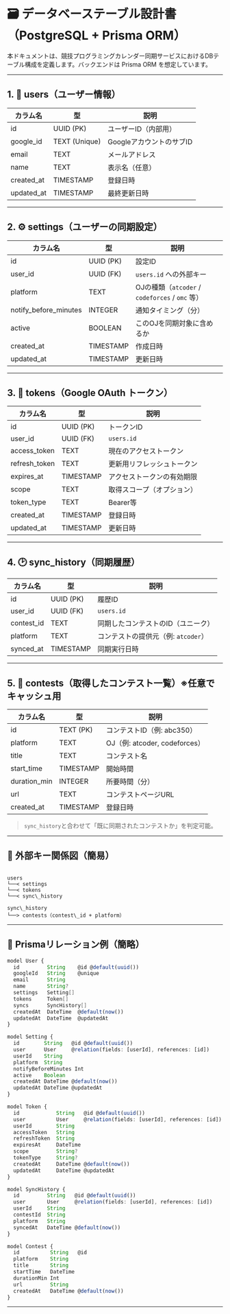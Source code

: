 # 🗃️ データベーステーブル設計書（PostgreSQL + Prisma ORM）

本ドキュメントは、競技プログラミングカレンダー同期サービスにおけるDBテーブル構成を定義します。バックエンドは Prisma ORM を想定しています。

---

## 1. 📄 users（ユーザー情報）

| カラム名       | 型              | 説明 |
|----------------|------------------|------|
| id             | UUID (PK)        | ユーザーID（内部用） |
| google_id      | TEXT (Unique)    | GoogleアカウントのサブID |
| email          | TEXT             | メールアドレス |
| name           | TEXT             | 表示名（任意） |
| created_at     | TIMESTAMP        | 登録日時 |
| updated_at     | TIMESTAMP        | 最終更新日時 |

---

## 2. ⚙️ settings（ユーザーの同期設定）

| カラム名               | 型              | 説明 |
|------------------------|------------------|------|
| id                     | UUID (PK)        | 設定ID |
| user_id                | UUID (FK)        | `users.id` への外部キー |
| platform               | TEXT             | OJの種類（`atcoder` / `codeforces` / `omc` 等） |
| notify_before_minutes  | INTEGER          | 通知タイミング（分） |
| active                 | BOOLEAN           | このOJを同期対象に含めるか |
| created_at             | TIMESTAMP        | 作成日時 |
| updated_at             | TIMESTAMP        | 更新日時 |

---

## 3. 🔐 tokens（Google OAuth トークン）

| カラム名       | 型            | 説明 |
|----------------|----------------|------|
| id             | UUID (PK)      | トークンID |
| user_id        | UUID (FK)      | `users.id` |
| access_token   | TEXT           | 現在のアクセストークン |
| refresh_token  | TEXT           | 更新用リフレッシュトークン |
| expires_at     | TIMESTAMP      | アクセストークンの有効期限 |
| scope          | TEXT           | 取得スコープ（オプション） |
| token_type     | TEXT           | Bearer等 |
| created_at     | TIMESTAMP      | 登録日時 |
| updated_at     | TIMESTAMP      | 更新日時 |

---

## 4. 🕑 sync_history（同期履歴）

| カラム名       | 型            | 説明 |
|----------------|----------------|------|
| id             | UUID (PK)      | 履歴ID |
| user_id        | UUID (FK)      | `users.id` |
| contest_id     | TEXT           | 同期したコンテストのID（ユニーク） |
| platform       | TEXT           | コンテストの提供元（例: `atcoder`） |
| synced_at      | TIMESTAMP      | 同期実行日時 |

---

## 5. 🏁 contests（取得したコンテスト一覧）※任意でキャッシュ用

| カラム名       | 型            | 説明 |
|----------------|----------------|------|
| id             | TEXT (PK)      | コンテストID（例: abc350） |
| platform       | TEXT           | OJ（例: atcoder, codeforces） |
| title          | TEXT           | コンテスト名 |
| start_time     | TIMESTAMP      | 開始時間 |
| duration_min   | INTEGER        | 所要時間（分） |
| url            | TEXT           | コンテストページURL |
| created_at     | TIMESTAMP      | 登録日時 |

> `sync_history`と合わせて「既に同期されたコンテストか」を判定可能。

---

## 🔗 外部キー関係図（簡易）

```

users
└──< settings
└──< tokens
└──< sync\_history

sync\_history
└──> contests（contest\_id + platform）

````

---

## 🔄 Prismaリレーション例（簡略）

```ts
model User {
  id         String    @id @default(uuid())
  googleId   String    @unique
  email      String
  name       String?
  settings   Setting[]
  tokens     Token[]
  syncs      SyncHistory[]
  createdAt  DateTime  @default(now())
  updatedAt  DateTime  @updatedAt
}

model Setting {
  id        String   @id @default(uuid())
  user      User     @relation(fields: [userId], references: [id])
  userId    String
  platform  String
  notifyBeforeMinutes Int
  active    Boolean
  createdAt DateTime @default(now())
  updatedAt DateTime @updatedAt
}

model Token {
  id            String   @id @default(uuid())
  user          User     @relation(fields: [userId], references: [id])
  userId        String
  accessToken   String
  refreshToken  String
  expiresAt     DateTime
  scope         String?
  tokenType     String?
  createdAt     DateTime @default(now())
  updatedAt     DateTime @updatedAt
}

model SyncHistory {
  id         String   @id @default(uuid())
  user       User     @relation(fields: [userId], references: [id])
  userId     String
  contestId  String
  platform   String
  syncedAt   DateTime @default(now())
}

model Contest {
  id          String   @id
  platform    String
  title       String
  startTime   DateTime
  durationMin Int
  url         String
  createdAt   DateTime @default(now())
}
````

---
